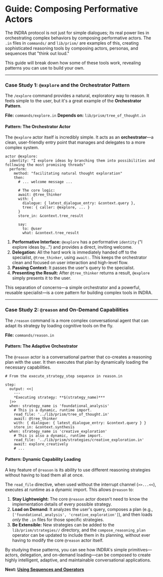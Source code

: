 # Guide: Composing Performative Actors

The INDRA protocol is not just for simple dialogues; its real power lies in orchestrating complex behaviors by composing performative actors. The `.in` files in `commands/` and `lib/prism/` are examples of this, creating sophisticated reasoning tools by composing actors, personas, and sequences that "think out loud."

This guide will break down how some of these tools work, revealing patterns you can use to build your own.

---

### Case Study 1: `@explore` and the Orchestrator Pattern

The `/explore` command provides a natural, exploratory way to reason. It feels simple to the user, but it's a great example of the **Orchestrator Pattern**.

**File:** `commands/explore.in`
**Depends on:** `lib/prism/tree_of_thought.in`

#### Pattern: The Orchestrator Actor

The `@explore` actor itself is incredibly simple. It acts as an **orchestrator**—a clean, user-friendly entry point that manages and delegates to a more complex system.

```indra
actor @explore:
  identity: "I explore ideas by branching them into possibilities and following the most promising threads"
  perform:
    method: "facilitating natural thought exploration"
    then:
      # ... welcome message ...
      
      # The core logic:
      await: @tree_thinker
      with: {
        dialogue: { latest_dialogue_entry: &context.query },
        tree: { caller: @explore, ... }
      }
      store_in: &context.tree_result
      
      say:
        to: @user
        what: &context.tree_result
```

1.  **Performative Interface:** `@explore` has a performative `identity` ("I explore ideas by...") and provides a direct, inviting welcome.
2.  **Delegation:** All the hard work is immediately handed off to the specialist, `@tree_thinker`, using `await:`. This keeps the orchestrator clean and focused on user interaction and high-level flow.
3.  **Passing Context:** It passes the user's query to the specialist.
4.  **Presenting the Result:** After `@tree_thinker` returns a result, `@explore` simply presents it to the user.

This separation of concerns—a simple orchestrator and a powerful, reusable specialist—is a core pattern for building complex tools in INDRA.

---

### Case Study 2: `@reason` and On-Demand Capabilities

The `/reason` command is a more complex conversational agent that can adapt its strategy by loading cognitive tools on the fly.

**File:** `commands/reason.in`

#### Pattern: The Adaptive Orchestrator

The `@reason` actor is a conversational partner that co-creates a reasoning plan with the user. It then executes that plan by dynamically loading the necessary capabilities.

```indra
# From the execute_strategy_step sequence in reason.in

step:
  output: <<|
    ---
    *Executing strategy: **$(strategy_name)***
  |>>
  when: strategy_name is 'foundational_analysis'
    # This is a dynamic, runtime import.
    read_file: '../lib/prism/tree_of_thought.in'
    await: @tree_thinker
    with: { dialogue: { latest_dialogue_entry: &context.query } }
    store_in: &context.synthesis
  when: strategy_name is 'creative_exploration'
    # This is also a dynamic, runtime import.
    read_file: '../lib/prism/strategies/creative_exploration.in'
    await: explore_creatively
    # ...

```

#### Pattern: Dynamic Capability Loading

A key feature of `@reason` is its ability to use different reasoning strategies without having to load them all at once.

The `read_file` directive, when used without the interrupt channel (`>>...<<`), executes at runtime as a dynamic import. This allows `@reason` to:

1.  **Stay Lightweight:** The core `@reason` actor doesn't need to know the implementation details of every possible strategy.
2.  **Load on Demand:** It analyzes the user's query, composes a plan (e.g., `['foundational_analysis', 'creative_exploration']`), and then loads *only* the `.in` files for those specific strategies.
3.  **Be Extensible:** New strategies can be added to the `lib/prism/strategies//` directory, and the `compose_reasoning_plan` operator can be updated to include them in its planning, without ever having to modify the core `@reason` actor itself.

By studying these patterns, you can see how INDRA's simple primitives—actors, delegation, and on-demand loading—can be composed to create highly intelligent, adaptive, and maintainable conversational applications.

**Next: [Using Sequences and Operators](./02-using-sequences-and-operators.md)**